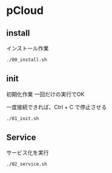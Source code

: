 # pCloud

## install

インストール作業

```bash
./00_install.sh
```

## init

初期化作業
一回だけの実行でOK

一度接続できれば、Ctrl + C で停止させる

```bash
./01_init.sh
```

## Service

サービス化を実行

```bash
./02_service.sh
```

